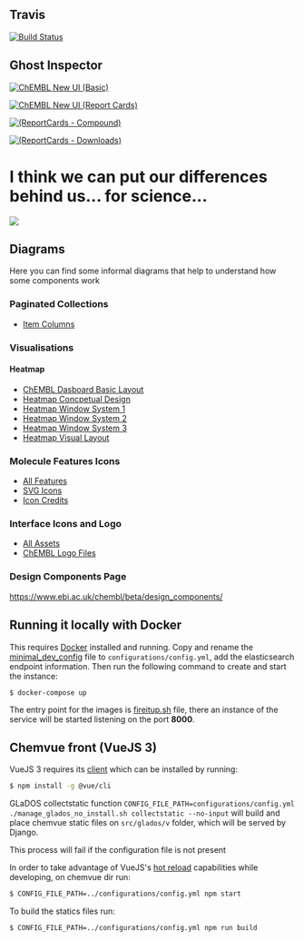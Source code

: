 
## Travis 

[![Build Status](https://travis-ci.org/chembl/GLaDOS.svg?branch=master)](https://travis-ci.org/chembl/GLaDOS)

## Ghost Inspector

 [![ChEMBL New UI (Basic)](https://api.ghostinspector.com/v1/suites/5b59d19924a45131ae3c2a6a/status-badge
)](https://api.ghostinspector.com/v1/suites/5b59d19924a45131ae3c2a6a/status-badge
 "ChEMBL New UI (Basic)")
 
 [![ChEMBL New UI (Report Cards)](https://api.ghostinspector.com/v1/suites/5b5b1a1e24a45131ae42101a/status-badge
)](https://api.ghostinspector.com/v1/suites/5b5b1a1e24a45131ae42101a/status-badge
 "ChEMBL New UI (Report Cards)")
 
[![(ReportCards - Compound)](https://api.ghostinspector.com/v1/suites/5b717147f818e30945119296/status-badge
)](https://api.ghostinspector.com/v1/suites/5b717147f818e30945119296/status-badge
 "ReportCards - Compound")
 
 [![(ReportCards - Downloads)](https://api.ghostinspector.com/v1/suites/5c18be9ec4f77e2d97458162/status-badge
)](https://api.ghostinspector.com/v1/suites/5c18be9ec4f77e2d97458162/status-badge
 "ReportCards - Downloads")
 


# I think we can put our differences behind us... for science...
![](https://upload.wikimedia.org/wikipedia/en/b/bf/Glados.png)


## Diagrams

Here you can find some informal diagrams that help to understand how some components work

### Paginated Collections

* [Item Columns](https://docs.google.com/drawings/d/1RjgbMwToiI1m2rX-UM2QRy5_gBUk0iHZJ2frL5v6OIE/edit?usp=sharing)

### Visualisations

#### Heatmap

* [ChEMBL Dasboard Basic Layout](https://docs.google.com/drawings/d/1fLOw-IBkRmQct4tv9WeoRjWc8mQnrOj50PAZ6JE2w4o/edit?usp=sharing)
* [Heatmap Concpetual Design](https://docs.google.com/drawings/d/18dPoA2wI1q62aBWMOBYAVQ7TIza_Mbk28yxL6hK10nE/edit?usp=sharing)
* [Heatmap Window System 1](https://docs.google.com/drawings/d/1hbmanZRe6VHKpHCoCtPfcCM3Er8d4TCeveOz2Rm3QaI/edit?usp=sharing)
* [Heatmap Window System 2](https://docs.google.com/drawings/d/1XuJ9947pq0nkOBlixAWTiLaVRxN1mBYC--FUlDIXbyI/edit?usp=sharing)
* [Heatmap Window System 3](https://docs.google.com/drawings/d/1QoG5OPFewKQ5I2N3-My83hKKQOScM8_Lc5SRAD1D7zM/edit?usp=sharing)
* [Heatmap Visual Layout](https://docs.google.com/drawings/d/1_K7JTZDZYPw0i_hLy-ApYsNI264edBrJmoDetG2FgVw/edit?usp=sharing)

### Molecule Features Icons

* [All Features](https://drive.google.com/file/d/17t61ULFxI5OznryZTwzedBuaWOiC-qHz/view?usp=sharing)
* [SVG Icons](https://drive.google.com/open?id=1ZFjAxhsA_PrIgBLvGqbZT8ijofdUSuK2)
* [Icon Credits](https://sites.google.com/view/icon-credits/home)

### Interface Icons and Logo
* [All Assets](https://drive.google.com/open?id=1PZQz6a-AU_NAPyIr7Z010qVVI6u4inwV)
* [ChEMBL Logo Files](https://drive.google.com/open?id=1wScvQgSmJczsjYFF3Rr93xq6O2mZF7TQ)

### Design Components Page
https://www.ebi.ac.uk/chembl/beta/design_components/

## Running it locally with Docker

This requires [Docker](https://www.docker.com/get-started) installed and running.
Copy and rename the [minimal_dev_config](/configurations/minimal_dev_config.yml) file to ```configurations/config.yml```, add the elasticsearch endpoint information.
Then run the following command to create and start the instance:

```
$ docker-compose up
```

The entry point for the images is [fireitup.sh](/fireitup.sh) file, there an instance of the service will be started listening on
the port **8000**.


## Chemvue front (VueJS 3)

VueJS 3 requires its [client](https://cli.vuejs.org/) which can be installed by running:

```bash
$ npm install -g @vue/cli
```

GLaDOS collectstatic function ```CONFIG_FILE_PATH=configurations/config.yml ./manage_glados_no_install.sh collectstatic --no-input```
will build and place chemvue static files on ```src/glados/v``` folder, which will be served by Django.

This process will fail if the configuration file is not present 

In order to take advantage of VueJS's [hot reload](https://vue-loader.vuejs.org/guide/hot-reload.html) capabilities while developing, on chemvue dir run:

```bash
$ CONFIG_FILE_PATH=../configurations/config.yml npm start
```

To build the statics files run:

```bash
$ CONFIG_FILE_PATH=../configurations/config.yml npm run build
```
